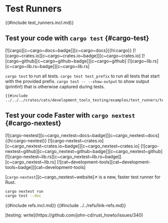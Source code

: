 # Test Runners

{{#include test_runners.incl.md}}

## Test your code with `cargo test` {#cargo-test}

[![cargo][c~cargo~docs~badge]][c~cargo~docs]{{hi:cargo}}
[![cargo~crates.io][c~cargo~crates.io~badge]][c~cargo~crates.io]
[![cargo~github][c~cargo~github~badge]][c~cargo~github]
[![cargo~lib.rs][c~cargo~lib.rs~badge]][c~cargo~lib.rs]

`cargo test` to run all tests.
`cargo test test_prefix` to run all tests that start with the provided prefix.
`cargo test -- --show-output` to show output (println!) that is otherwise captured during tests.

```rust,editable
{{#include ../../../crates/cats/development_tools_testing/examples/test_runners/tests1.rs:example}}
```

## Test your code Faster with `cargo nextest` {#cargo-nextest}

[![cargo-nextest][c~cargo_nextest~docs~badge]][c~cargo_nextest~docs]{{hi:cargo-nextest}}
[![cargo-nextest~crates.io][c~cargo_nextest~crates.io~badge]][c~cargo_nextest~crates.io]
[![cargo-nextest~github][c~cargo_nextest~github~badge]][c~cargo_nextest~github]
[![cargo-nextest~lib.rs][c~cargo_nextest~lib.rs~badge]][c~cargo_nextest~lib.rs]
[![cat~development-tools][cat~development-tools~badge]][cat~development-tools]

[`cargo-nextest`][c~cargo_nextest~website]↗ is a new, faster test runner for Rust.

```sh
cargo nextest run
cargo test --doc
```

{{#include refs.incl.md}}
{{#include ../../refs/link-refs.md}}

<div class="hidden">
[testing: write](https://github.com/john-cd/rust_howto/issues/340)
</div>
